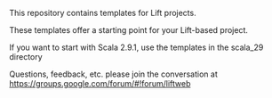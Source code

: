 This repository contains templates for Lift projects.

These templates offer a starting point for your Lift-based project.

If you want to start with Scala 2.9.1, use the templates in the scala_29 directory

Questions, feedback, etc. please join the conversation at https://groups.google.com/forum/#!forum/liftweb